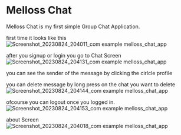# Melloss Chat

Melloss Chat is my first simple Group Chat Application.

first time it looks like this
![Screenshot_20230824_204011_com example melloss_chat_app](https://github.com/Melloss/Melloss-Chat-App/assets/101984338/1dce3193-b7ee-44ec-ac1b-5f903dd54fd5)

after you signup or login you go to Chat Screen
![Screenshot_20230824_204131_com example melloss_chat_app](https://github.com/Melloss/Melloss-Chat-App/assets/101984338/699de564-9acd-4e49-a8c8-d15fc9494e4b)

you can see the sender of the message by clicking the cirlcle profile

you can delete message by long press on the chat you want to delete
![Screenshot_20230824_204144_com example melloss_chat_app](https://github.com/Melloss/Melloss-Chat-App/assets/101984338/f6a67251-275b-4d2c-a218-79926269abfb)

ofcourse you can logout once you logged in.
![Screenshot_20230824_204153_com example melloss_chat_app](https://github.com/Melloss/Melloss-Chat-App/assets/101984338/7908f7d0-ca89-45cb-bdd4-6db167b2f7e6)

about Screen
![Screenshot_20230824_204018_com example melloss_chat_app](https://github.com/Melloss/Melloss-Chat-App/assets/101984338/eb2023d9-e49a-4e73-a4eb-2a40c2a6c0b6)
